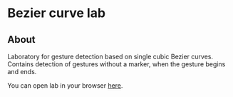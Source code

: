 # Bezier curve lab

## About

Laboratory for gesture detection based on single cubic Bezier curves.
Contains detection of gestures without a marker, when the gesture
begins and ends.

You can open lab in your browser [here](https://mslapek.github.io/bezier-curve-lab/).